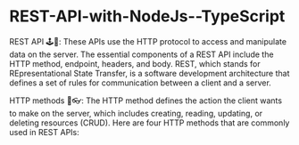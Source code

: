 # REST-API-with-NodeJs--TypeScript

REST API 🕹🧩:
These APIs use the HTTP protocol to access and manipulate data on the server. The essential components of a REST API include the HTTP method, 
endpoint, headers, and body. REST, which stands for REpresentational State Transfer, is a software development architecture that defines a set 
of rules for communication between a client and a server.

HTTP methods 🎇👓:
The HTTP method defines the action the client wants to make on the server, which includes creating, reading, updating, or deleting resources (CRUD).
Here are four HTTP methods that are commonly used in REST APIs:
